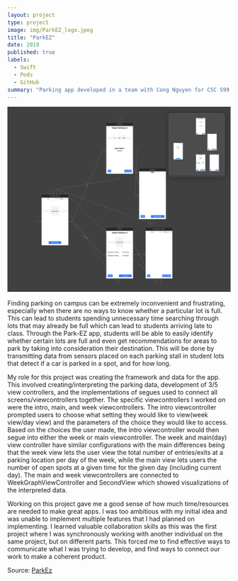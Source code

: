 ```yaml
---
layout: project
type: project
image: img/ParkEZ_logo.jpeg
title: "ParkEZ"
date: 2019
published: true
labels:
  - Swift
  - Pods
  - GitHub
summary: "Parking app developed in a team with Cong Nguyen for CSC 599 project (Creighton)."
---
```


<img class="img-fluid" src="../img/ParkEZ-header.png">

Finding parking on campus can be extremely inconvenient and frustrating, especially when there are no ways to know whether a particular lot is full. This can lead to students spending unnecessary time searching through lots that may already be full which can lead to students arriving late to class. 
Through the Park-EZ app, students will be able to easily identify whether certain lots are full and even get recommendations for areas to park by taking into consideration their destination. This will be done by transmitting data from sensors placed on each parking stall in student lots that detect if a car is parked in a spot, and for how long.

My role for this project was creating the framework and data for the app. This involved creating/interpreting the parking data, development of 3/5 view controllers, and the implementations of segues used to connect all screens/viewcontrollers together. The specific viewcontrollers I worked on were the intro, main, and week viewcontrollers. The intro viewcontroller prompted users to choose what setting they would like to view(week view/day view)
and the parameters of the choice they would like to access. Based on the choices the user made, the intro viewcontroller would then segue into either the week or main viewcontroller. The week and main(day) view controller have similar configurations with the main differences being that the week view lets the user view the total number of entries/exits at a parking location per day of the week, while the main view lets users the number of open spots at a given time for the given day (including current day). The main and week viewcontrollers are connected to WeekGraphViewController and SecondView which showed visualizations of the interpreted data.

Working on this project gave me a good sense of how much time/resources are needed to make great apps. I was too ambitious with my initial idea and was unable to implement multiple features that I had planned on implementing. I learned valuable collaboration skills as this was the first project where I was synchronously working with another individual on the same project, but on different parts. This forced me to find effective ways to communicate what I was trying to develop, and find ways to connect our work to make a coherent product.

Source: [ParkEz](https://github.com/bkimcode/bkimcode.github.io/blob/main/projects/ParkEZ.zip)
